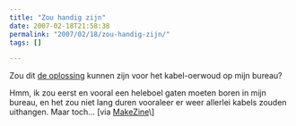 ```yaml
---
title: "Zou handig zijn"
date: 2007-02-18T21:58:38
permalink: "2007/02/18/zou-handig-zijn/"
tags: []

---
```

Zou dit [de oplossing](http://67.18.248.210/van/ "http://67.18.248.210/van/") kunnen zijn voor het kabel-oerwoud op mijn bureau?

Hmm, ik zou eerst en vooral een heleboel gaten moeten boren in mijn bureau, en het zou niet lang duren vooraleer er weer allerlei kabels zouden uithangen. Maar toch… \[via [MakeZine](http://www.makezine.com/blog/archive/2007/02/declutter_your.html?CMP=OTC-0D6B48984890 "http://www.makezine.com/blog/archive/2007/02/declutter_your.html?CMP=OTC-0D6B48984890")\]
